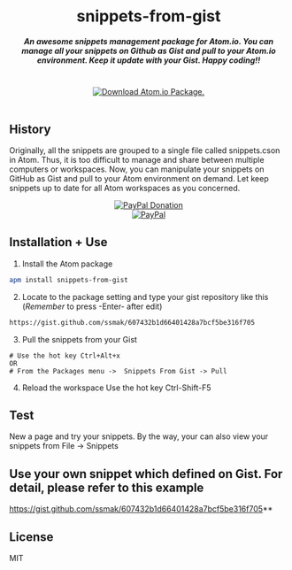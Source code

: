 <h1 align="center">snippets-from-gist</h1>

<h5 align="center">An awesome snippets management package for Atom.io. You can manage all your snippets on Github as Gist and pull to your Atom.io environment. Keep it update with your Gist. Happy coding!!
</h5>
<br />
<div align="center">
  <a href="https://atom.io/packages/snippets-from-gist">
    <img src="https://img.shields.io/apm/dm/vim-mode.svg" alt="Download Atom.io Package." />
  </a>
</div>
<br />

## History
Originally, all the snippets are grouped to a single file called snippets.cson in Atom. Thus, it is too difficult to manage and share between multiple computers or workspaces. Now, you can manipulate your snippets on GitHub as Gist and pull to your Atom environment on demand. Let keep snippets up to date for all Atom workspaces as you concerned.
<br />
<div align="center">
  <a href="https://paypal.me/ssmak">
    <img src="https://img.shields.io/badge/Donate-PayPal-green.svg" alt="PayPal Donation" />
  </a>
  <br />
  <a href="https://paypal.me/ssmak">
    <img src="https://www.paypalobjects.com/webstatic/mktg/logo/AM_mc_vs_dc_ae.jpg" alt="PayPal" />
  </a>
</div>

## Installation + Use
1. Install the Atom package
``` bash
apm install snippets-from-gist
```
2. Locate to the package setting and type your gist repository like this (*Remember* to press -Enter- after edit)
```bash
https://gist.github.com/ssmak/607432b1d66401428a7bcf5be316f705
```

3. Pull the snippets from your Gist
```
# Use the hot key Ctrl+Alt+x
OR
# From the Packages menu ->  Snippets From Gist -> Pull
```

4. Reload the workspace
Use the hot key Ctrl-Shift-F5

## Test
New a page and try your snippets. By the way, your can also view your snippets from File -> Snippets

## Use your own snippet which defined on Gist. For detail, please refer to this example
https://gist.github.com/ssmak/607432b1d66401428a7bcf5be316f705**


## License
MIT
